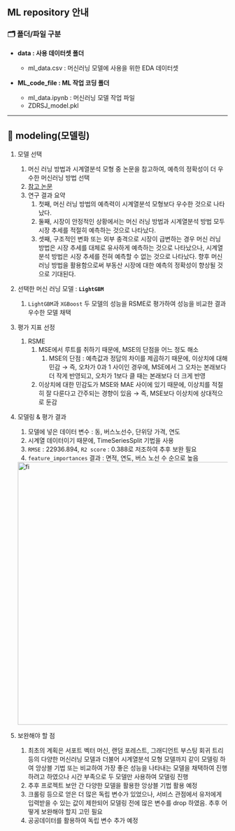 ## ML repository 안내
### 🗂 폴더/파일 구분
 - **data : 사용 데이터셋 폴더**
 
   - ml_data.csv : 머신러닝 모델에 사용을 위한 EDA 데이터셋

 - **ML_code_file : ML 작업 코딩 폴더**

   - ml_data.ipynb : 머신러닝 모델 작업 파일
   - ZDRSJ_model.pkl
 ---

## 🤖 modeling(모델링)

1. 모델 선택
    1. 머신 러닝 방법과 시계열분석 모형 중 논문을 참고하여, 예측의 정확성이 더 우수한 머신러닝 방법 선택 
      1. [참고 논문](https://www.kci.go.kr/kciportal/ci/sereArticleSearch/ciSereArtiView.kci?sereArticleSearchBean.artiId=ART002324086)
      2. 연구 결과 요약
          1. 첫째, 머신 러닝 방법의 예측력이 시계열분석 모형보다 우수한 것으로 나타났다.
          2. 둘째, 시장이 안정적인 상황에서는 머신 러닝 방법과 시계열분석 방법 모두 시장 추세를 적절히 예측하는 것으로 나타났다.
          3. 셋째, 구조적인 변화 또는 외부 충격으로 시장이 급변하는 경우 머신 러닝 방법은 시장 추세를 대체로 유사하게 예측하는 것으로 나타났으나, 시계열분석 방법은 시장 추세를 전혀 예측할 수 없는 것으로 나타났다. 향후 머신 러닝 방법을 활용함으로써 부동산 시장에 대한 예측의 정확성이 향상될 것으로 기대된다.
  2. 선택한 머신 러닝 모델 : **`LightGBM`**
      1. `LightGBM`과 `XGBoost` 두 모델의 성능을 RSME로 평가하여 성능을 비교한 결과 우수한 모델 채택
2. 평가 지표 선정
   1. RSME
       1. MSE에서 루트를 취하기 때문에, MSE의 단점을 어느 정도 해소
           1. MSE의 단점 : 예측값과 정답의 차이를 제곱하기 때문에, 이상치에 대해 민감 → 즉, 오차가 0과 1 사이인 경우에, MSE에서 그 오차는 본래보다 더 작게 반영되고, 오차가 1보다 클 때는 본래보다 더 크게 반영
       2. 이상치에 대한 민감도가 MSE와 MAE 사이에 있기 때문에, 이상치를 적절히 잘 다룬다고 간주되는 경향이 있음 → 즉, MSE보다 이상치에 상대적으로 둔감
3. 모델링 & 평가 결과
    1. 모델에 넣은 데이터 변수 : 동, 버스노선수, 단위당 가격, 연도
    2. 시계열 데이터이기 때문에, TimeSeriesSplit 기법을 사용
    3. `RMSE` : 22936.894, `R2 score` :  0.388로 저조하여 추후 보완 필요
    4. `feature_importances` 결과 : 면적, 연도, 버스 노선 수 순으로 높음
    <img width="601" alt="fi" src="https://user-images.githubusercontent.com/89832134/160360847-8aeffc37-b06e-4c19-87b3-7e1e9daa4189.png">

4. 보완해야 할 점
    1. 최초의 계획은 서포트 벡터 머신, 랜덤 포레스트, 그래디언트  부스팅 회귀 트리 등의 다양한 머신러닝 모델과 더불어 시계열분석 모형 모델까지 같이 모델링 하여 앙상블 기법 또는 비교하여 가장 좋은 성능을 나타내는 모델을 채택하여 진행하려고 하였으나 시간 부족으로 두 모델만 사용하여 모델링 진행
    2. 추후 프로젝트 보안 간 다양한 모델을 활용한 앙상블 기법 활용 예정
    3. 크롤링 등으로 얻은 더 많은 독립 변수가 있었으나, 서비스 관점에서 유저에게 입력받을 수 있는 값이 제한되어 모델링 전에 많은 변수를 drop 하였음. 추후 어떻게 보완해야 할지 고민 필요
    4. 공공데이터를 활용하여 독립 변수 추가 예정
